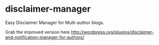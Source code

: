 disclaimer-manager
==================

Easy Disclaimer Manager for Multi-author blogs.


Grab the improved version here http://wordpress.org/plugins/disclaimer-and-notification-manager-for-authors/
